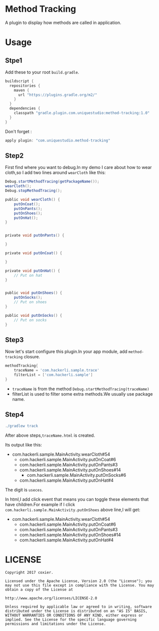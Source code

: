 # Method Tracking
A plugin to display how methods are called in application.

# Usage

## Stpe1
Add these to your root `build.gradle`.

```groovy
buildscript {
  repositories {
    maven {
      url "https://plugins.gradle.org/m2/"
    }
  }
  dependencies {
    classpath "gradle.plugin.com.uniquestudio:method-tracking:1.0"
  }
}

```
Don't forget :

```groovy
apply plugin: "com.uniquestudio.method-tracking"
```

## Step2
First find where you want to debug.In my demo I care about how to wear cloth,so I add two lines around `wearCloth` like this:

```groovy
Debug.startMethodTracing(getPackageName());
wearCloth();
Debug.stopMethodTracing();

public void wearCloth() {
    putOnCoat();
    putOnPants();
    putOnShoes();
    putOnHat();
}


private void putOnPants() {

}

private void putOnCoat() {

}

private void putOnHat() {
    // Put on hat
}


public void putOnShoes() {
    putOnSocks();
    // Put on shoes
}

public void putOnSocks() {
    // Put on socks
}
```
## Step3
Now let's start configure this plugin.In your app module, add `method-tracking` closure.

```groovy
methodTracking{
    traceName = 'com.hackerli.sample.trace'
    filterList = ['com.hackerli.sample']
}
```
* `traceName` is from the method `Debug.startMethodTracing(traceName)`
* filterList is used to filter some extra methods.We usually use package name.

## Step4
```groovy
./gradlew track
```
After above steps,`traceName.html` is created.

Its output like this:

* com.hackerli.sample.MainActivity.wearCloth#54
  + com.hackerli.sample.MainActivity.putOnCoat#6
  + com.hackerli.sample.MainActivity.putOnPants#3
  + com.hackerli.sample.MainActivity.putOnShoes#14
    * com.hackerli.sample.MainActivity.putOnSocks#6
  + com.hackerli.sample.MainActivity.putOnHat#4

The digit is `useces`.


In html,I add click event that means you can toggle these elements that have children.For example if I click `com.hackerli.sample.MainActivity.putOnShoes` above line,I will get:

* com.hackerli.sample.MainActivity.wearCloth#54
  + com.hackerli.sample.MainActivity.putOnCoat#6
  + com.hackerli.sample.MainActivity.putOnPants#3
  + com.hackerli.sample.MainActivity.putOnShoes#14
  + com.hackerli.sample.MainActivity.putOnHat#4


# LICENSE
```
Copyright 2017 coxier.

Licensed under the Apache License, Version 2.0 (the "License"); you may not use this file except in compliance with the License. You may obtain a copy of the License at

http://www.apache.org/licenses/LICENSE-2.0

Unless required by applicable law or agreed to in writing, software distributed under the License is distributed on an "AS IS" BASIS, WITHOUT WARRANTIES OR CONDITIONS OF ANY KIND, either express or implied. See the License for the specific language governing permissions and limitations under the License.
```

